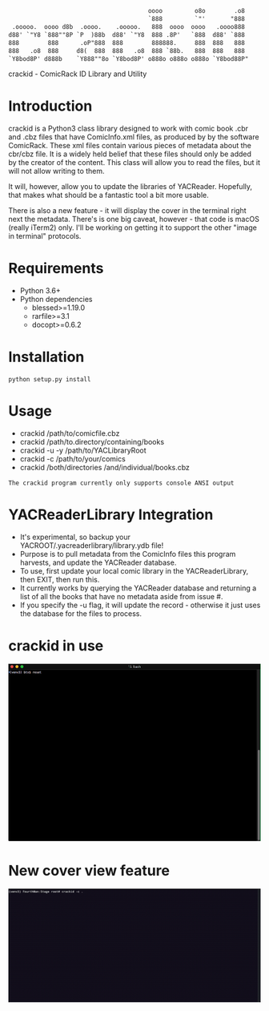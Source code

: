 ```
                                       oooo         o8o        .o8
                                       `888         `"'       "888
 .ooooo.  oooo d8b  .oooo.    .ooooo.   888  oooo  oooo   .oooo888
d88' `"Y8 `888""8P `P  )88b  d88' `"Y8  888 .8P'   `888  d88' `888
888        888      .oP"888  888        888888.     888  888   888
888   .o8  888     d8(  888  888   .o8  888 `88b.   888  888   888
`Y8bod8P' d888b    `Y888""8o `Y8bod8P' o888o o888o o888o `Y8bod88P"

```
crackid - ComicRack ID Library and Utility

# Introduction #

crackid is a Python3 class library designed to work with comic book .cbr and .cbz files that have ComicInfo.xml files, as produced by by the software ComicRack.  These xml files contain various pieces of metadata about the cbr/cbz file.  It is a widely held belief that these files should only be added by the creator of the content.  This class will allow you to read the files, but it will not allow writing to them.

It will, however, allow you to update the libraries of YACReader.  Hopefully, that makes what should be a fantastic tool a bit more usable.

There is also a new feature - it will display the cover in the terminal right next the metadata.  There's is one big caveat, however - that code is macOS (really iTerm2) only.  I'll be working on getting it to support the other "image in terminal" protocols.

# Requirements #

* Python 3.6+
* Python dependencies
  * blessed>=1.19.0
  * rarfile>=3.1
  * docopt>=0.6.2

# Installation #
```
python setup.py install
```

# Usage #
* crackid /path/to/comicfile.cbz
* crackid /path/to.directory/containing/books
* crackid -u -y /path/to/YACLibraryRoot
* crackid -c /path/to/your/comics
* crackid /both/directories /and/individual/books.cbz

```
The crackid program currently only supports console ANSI output
```

# YACReaderLibrary Integration
* It's experimental, so backup your YACROOT/.yacreaderlibrary/library.ydb
  file!
* Purpose is to pull metadata from the ComicInfo files this program
  harvests, and update the YACReader database.
* To use, first update your local comic library in the YACReaderLibrary,
  then EXIT, then run this.
* It currently works by querying the YACReader database and returning a list
  of all the books that have no metadata aside from issue #.
* If you specify the -u flag, it will update the record - otherwise it just
  uses the database for the files to process.

# crackid in use #
![In Action](https://github.com/btxgit/crackid/blob/master/crackid3.gif?raw=true)

# New cover view feature
![Shiny](https://github.com/btxgit/crackid/blob/master/crackid4.gif?raw=true)

